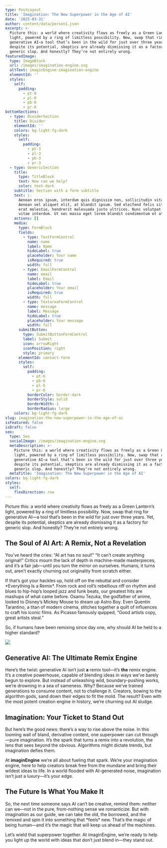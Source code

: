 ```yaml
---
type: PostLayout
title: 'Imagination: The New Superpower in the Age of AI'
date: '2025-03-31'
author: content/data/person1.json
excerpt: >-
  Picture this: a world where creativity flows as freely as a Green Lantern’s
  light, powered by a ring of limitless possibility. Now, swap that ring for
  generative AI—a tool that’s been in the wild for just over three years. Yet,
  despite its potential, skeptics are already dismissing it as a factory for
  generic slop. And honestly? They’re not entirely wrong.
featuredImage:
  type: ImageBlock
  url: /images/imagination-engine.svg
  altText: imaginEngine-imagination-engine
  elementId: ''
  styles:
    self:
      padding:
        - pt-0
        - pl-0
        - pb-0
        - pr-0
bottomSections:
  - type: DividerSection
    title: Divider
    elementId: ''
    colors: bg-light-fg-dark
    styles:
      self:
        padding:
          - pt-3
          - pl-3
          - pb-3
          - pr-3
  - type: GenericSection
    title:
      type: TitleBlock
      text: How can we help?
      color: text-dark
    subtitle: Section with a form subtitle
    text: |-
      Aenean eros ipsum, interdum quis dignissim non, sollicitudin vitae nisl.
      Aenean vel aliquet elit, at blandit ipsum. Sed eleifend felis sit amet
      erat molestie, hendrerit malesuada justo ultrices. Nunc volutpat at erat
      vitae interdum. Ut nec massa eget lorem blandit condimentum et at risus.
    actions: []
    media:
      type: FormBlock
      fields:
        - type: TextFormControl
          name: name
          label: Name
          hideLabel: true
          placeholder: Your name
          isRequired: true
          width: full
        - type: EmailFormControl
          name: email
          label: Email
          hideLabel: true
          placeholder: Your email
          isRequired: true
          width: full
        - type: TextareaFormControl
          name: message
          label: Message
          hideLabel: true
          placeholder: Your message
          width: full
      submitButton:
        type: SubmitButtonFormControl
        label: Submit
        icon: arrowRight
        iconPosition: right
        style: primary
      elementId: contact-form
      styles:
        self:
          padding:
            - pt-6
            - pb-6
            - pl-6
            - pr-6
          borderColor: border-dark
          borderStyle: solid
          borderWidth: 1
          borderRadius: large
    colors: bg-light-fg-dark
slug: imagination-the-new-superpower-in-the-age-of-ai
isFeatured: false
isDraft: false
seo:
  type: Seo
  socialImage: /images/imagination-engine.svg
  metaDescription: >-
    Picture this: a world where creativity flows as freely as a Green Lantern’s
    light, powered by a ring of limitless possibility. Now, swap that ring for
    generative AI—a tool that’s been in the wild for just over three years. Yet,
    despite its potential, skeptics are already dismissing it as a factory for
    generic slop. And honestly? They’re not entirely wrong.
  metaTitle: 'Imagination: The New Superpower in the Age of AI'
colors: bg-light-fg-dark
styles:
  self:
    flexDirection: row
---
```

Picture this: a world where creativity flows as freely as a Green Lantern’s light, powered by a ring of limitless possibility. Now, swap that ring for generative AI—a tool that’s been in the wild for just over three years. Yet, despite its potential, skeptics are already dismissing it as a factory for generic slop. And honestly? They’re not entirely wrong.


## The Soul of AI Art: A Remix, Not a Revelation  

You’ve heard the cries: “AI art has no soul!” “It can’t create anything original!” Critics mourn the lack of depth in machine-made masterpieces, and it’s a fair jab—until you turn the mirror on ourselves. Humans, it turns out, aren’t exactly churning out originality from scratch either.  


If that’s got your hackles up, hold off on the rebuttal and consider \*Everything Is a Remix\*. From rock and roll’s rebellious riff on rhythm and blues to hip-hop’s looped jazz and funk beats, our greatest hits are mashups of what came before. Osamu Tezuka, the godfather of anime, looked to Disney’s Mickey Mouse to dream up Astro Boy. Even Quentin Tarantino, a titan of modern cinema, stitches together a quilt of influences to craft his iconic films. As Picasso famously quipped, “Good artists copy, great artists steal.”  

So, if humans have been remixing since day one, why should AI be held to a higher standard?


![](/images/Leonardo_Phoenix_10_A_breathtakingly_vivid_and_cinematic_photo_1.jpg)

## Generative AI: The Ultimate Remix Engine  

Here’s the twist: generative AI isn’t just **a** remix tool—it’s **the** remix engine. It’s a creative powerhouse, capable of blending ideas in ways we’ve barely begun to explore. But instead of unleashing wild, boundary-pushing works, we’re drowning in a sea of sameness. Why? Because we’ve trained generations to consume content, not to challenge it. Creators, bowing to the algorithm gods, sand down their edges to fit the mold. The result? Even with the most potent creation engine in history, we’re churning out AI sludge.


## Imagination: Your Ticket to Stand Out  

But here’s the good news: there’s a way to rise above the noise. In this looming wall of bland, derivative content, one superpower can cut through—pure imagination. It’s the spark that turns a remix into a revolution, the lens that sees beyond the obvious. Algorithms might dictate trends, but imagination defies them.  


At **imaginEngine** we’re all about fueling that spark. We’re your imagination engine, here to help creators break free from the mundane and bring their wildest ideas to life. In a world flooded with AI-generated noise, imagination isn’t just a luxury—it’s your edge.




## The Future Is What You Make It  

So, the next time someone says AI can’t be creative, remind them: neither can we—not in the pure, from-nothing sense we romanticize. But with imagination as our guide, we can take the old, the borrowed, and the remixed and spin it into something that \*feels\* new. That’s the magic of being human—and it’s the magic that will keep us ahead of the machines.  


Let’s wield that superpower together. At imaginEngine, we’re ready to help you light up the world with ideas that don’t just blend in—they stand out.





